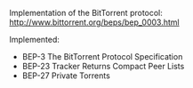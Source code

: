 Implementation of the BitTorrent protocol: http://www.bittorrent.org/beps/bep_0003.html

Implemented:
- BEP-3  The BitTorrent Protocol Specification
- BEP-23 Tracker Returns Compact Peer Lists
- BEP-27 Private Torrents